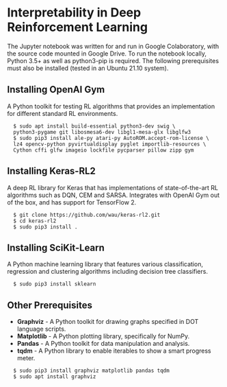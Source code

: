 # Interpretability in Deep Reinforcement Learning
The Jupyter notebook was written for and run in Google Colaboratory, with the source code mounted in Google Drive. To run the notebook locally, Python 3.5+ as well as python3-pip is required. The following prerequisites must also be installed (tested in an Ubuntu 21.10 system).

## Installing OpenAI Gym

A Python toolkit for testing RL algorithms that provides an implementation for different standard RL environments. 

```shell
  $ sudo apt install build-essential python3-dev swig \
  python3-pygame git libosmesa6-dev libgl1-mesa-glx libglfw3
  $ sudo pip3 install ale-py atari-py AutoROM.accept-rom-license \
  lz4 opencv-python pyvirtualdisplay pyglet importlib-resources \
  Cython cffi glfw imageio lockfile pycparser pillow zipp gym
```

## Installing Keras-RL2

A deep RL library for Keras that has implementations of state-of-the-art RL algorithms such as DQN, CEM and SARSA. Integrates with OpenAI Gym out of the box, and has support for TensorFlow 2. 

```shell
  $ git clone https://github.com/wau/keras-rl2.git
  $ cd keras-rl2
  $ sudo pip3 install .
```

## Installing SciKit-Learn

A Python machine learning library that features various classification, regression and clustering algorithms including decision tree classifiers. 

```shell
  $ sudo pip3 install sklearn
```

## Other Prerequisites

* **Graphviz** - A Python toolkit for drawing graphs specified in DOT language scripts. 
* **Matplotlib** - A Python plotting library, specifically for NumPy.
* **Pandas** - A Python toolkit for data manipulation and analysis.
* **tqdm** - A Python library to enable iterables to show a smart progress meter.

```shell
  $ sudo pip3 install graphviz matplotlib pandas tqdm
  $ sudo apt install graphviz
```
